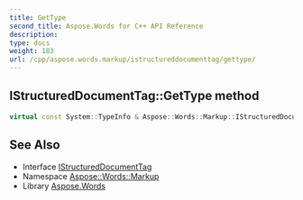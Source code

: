 ```yaml
---
title: GetType
second_title: Aspose.Words for C++ API Reference
description: 
type: docs
weight: 183
url: /cpp/aspose.words.markup/istructureddocumenttag/gettype/
---
```

## IStructuredDocumentTag::GetType method




```cpp
virtual const System::TypeInfo & Aspose::Words::Markup::IStructuredDocumentTag::GetType() const override
```

## See Also

* Interface [IStructuredDocumentTag](../)
* Namespace [Aspose::Words::Markup](../../)
* Library [Aspose.Words](../../../)
